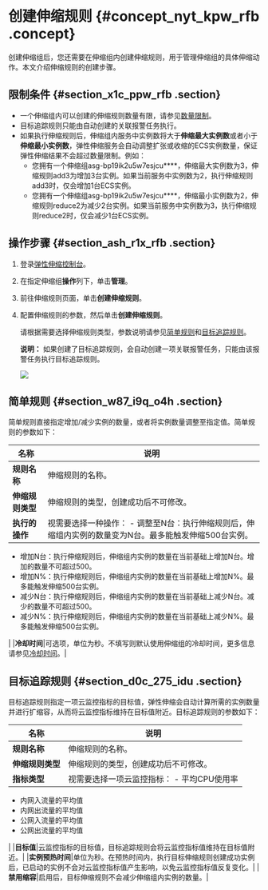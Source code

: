 # 创建伸缩规则 {#concept_nyt_kpw_rfb .concept}

创建伸缩组后，您还需要在伸缩组内创建伸缩规则，用于管理伸缩组的具体伸缩动作。本文介绍伸缩规则的创建步骤。

## 限制条件 {#section_x1c_ppw_rfb .section}

-   一个伸缩组内可以创建的伸缩规则数量有限，请参见[数量限制](intl.zh-CN/用户指南/使用须知/数量限制.md#)。
-   目标追踪规则只能由自动创建的关联报警任务执行。
-   如果执行伸缩规则后，伸缩组内服务中实例数将大于**伸缩最大实例数**或者小于**伸缩最小实例数**，弹性伸缩服务会自动调整扩张或收缩的ECS实例数量，保证弹性伸缩结果不会超过数量限制。例如：
    -   您拥有一个伸缩组asg-bp19ik2u5w7esjcu\*\*\*\*，伸缩最大实例数为3，伸缩规则add3为增加3台实例。如果当前服务中实例数为2，执行伸缩规则add3时，仅会增加1台ECS实例。
    -   您拥有一个伸缩组asg-bp19ik2u5w7esjcu\*\*\*\*，伸缩最小实例数为2，伸缩规则reduce2为减少2台实例。如果当前服务中实例数为3，执行伸缩规则reduce2时，仅会减少1台ECS实例。

## 操作步骤 {#section_ash_r1x_rfb .section}

1.  登录[弹性伸缩控制台](https://essnew.console.aliyun.com/)。
2.  在指定伸缩组**操作**列下，单击**管理**。
3.  前往伸缩规则页面，单击**创建伸缩规则**。
4.  配置伸缩规则的参数，然后单击**创建伸缩规则**。

    请根据需要选择伸缩规则类型，参数说明请参见[简单规则](#section_w87_i9q_o4h)和[目标追踪规则](#section_d0c_275_idu)。

    **说明：** 如果创建了目标追踪规则，会自动创建一项关联报警任务，只能由该报警任务执行目标追踪规则。

    ![](http://static-aliyun-doc.oss-cn-hangzhou.aliyuncs.com/assets/img/40578/155952337546200_zh-CN.png)


## 简单规则 {#section_w87_i9q_o4h .section}

简单规则直接指定增加/减少实例的数量，或者将实例数量调整至指定值。简单规则的参数如下：

|名称|说明|
|--|--|
|**规则名称**|伸缩规则的名称。|
|**伸缩规则类型**|伸缩规则的类型，创建成功后不可修改。|
|**执行的操作**|视需要选择一种操作： -   调整至N台：执行伸缩规则后，伸缩组内实例的数量变为N台。最多能触发伸缩500台实例。
-   增加N台：执行伸缩规则后，伸缩组内实例的数量在当前基础上增加N台。增加的数量不可超过500。
-   增加N%：执行伸缩规则后，伸缩组内实例的数量在当前基础上增加N%。最多能触发伸缩500台实例。
-   减少N台：执行伸缩规则后，伸缩组内实例的数量在当前基础上减少N台。减少的数量不可超过500。
-   减少N%：执行伸缩规则后，伸缩组内实例的数量在当前基础上减少N%。最多能触发伸缩500台实例。

 |
|**冷却时间**|可选项，单位为秒。不填写则默认使用伸缩组的冷却时间，更多信息请参见[冷却时间](intl.zh-CN/用户指南/使用须知/冷却时间.md#)。|

## 目标追踪规则 {#section_d0c_275_idu .section}

目标追踪规则指定一项云监控指标的目标值，弹性伸缩会自动计算所需的实例数量并进行扩缩容，从而将云监控指标维持在目标值附近。目标追踪规则的参数如下：

|名称|说明|
|--|--|
|**规则名称**|伸缩规则的名称。|
|**伸缩规则类型**|伸缩规则的类型，创建成功后不可修改。|
|**指标类型**|视需要选择一项云监控指标： -   平均CPU使用率
-   内网入流量的平均值
-   内网出流量的平均值
-   公网入流量的平均值
-   公网出流量的平均值

 |
|**目标值**|云监控指标的目标值，目标追踪规则会将云监控指标值维持在目标值附近。|
|**实例预热时间**|单位为秒。在预热时间内，执行目标伸缩规则创建成功实例后，已启动的实例不会对云监控指标值产生影响，以免云监控指标值反复变化。|
|**禁用缩容**|启用后，目标伸缩规则不会减少伸缩组内实例的数量。|


